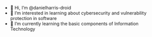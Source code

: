 - 👋 Hi, I’m @danielharris-droid
- 👀 I’m interested in learning about cybersecurity and vulnerability protection in software
- 🌱 I’m currently learning the basic components of Information Technology

<!---
danielharris-droid/danielharris-droid is a ✨ special ✨ repository because its `README.md` (this file) appears on your GitHub profile.
You can click the Preview link to take a look at your changes.
--->
